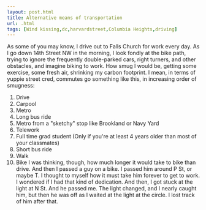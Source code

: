 ```yaml
---
layout: post.html
title: Alternative means of transportation
url: .html
tags: [Wind kissing,dc,harvardstreet,Columbia Heights,driving]
---
```

As some of you may know, I drive out to Falls Church for work every day. As I go down 14th Street NW in the morning, I look fondly at the bike path, trying to ignore the frequently double-parked cars, right turners, and other obstacles, and imagine biking to work. How smug I would be, getting some exercise, some fresh air, shrinking my carbon footprint. I mean, in terms of yuppie street cred, commutes go something like this, in increasing order of smugness: 

  1. Drive
  2. Carpool
  3. Metro
  4. Long bus ride
  5. Metro from a "sketchy" stop like Brookland or Navy Yard
  6. Telework
  7. Full time grad student (Only if you're at least 4 years older than most of your classmates)
  8. Short bus ride
  9. Walk
  10. Bike
I was thinking, though, how much longer it would take to bike than drive. And then I passed a guy on a bike. I passed him around P St, or maybe T. I thought to myself how it must take him forever to get to work. I wondered if I had that kind of dedication. And then, I got stuck at the light at N St. And he passed me. The light changed, and I nearly caught him, but then he was off as I waited at the light at the circle. I lost track of him after that. 
